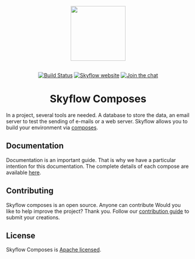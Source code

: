 <div align="center">
    <a href="https://skyflow.io">
        <img width="150" src="https://skyflow.io/logos/skyflow/skyflow-primary.svg">
    </a>
    <br>
    <br>

[![Build Status](https://travis-ci.org/skyflow-io/Composes.svg?branch=master)](https://travis-ci.org/skyflow-io/Composes)
[![Skyflow website](https://skyflow.io/badges/skyflow/site.svg)][docs-website-url]
[![Join the chat](https://skyflow.io/badges/skyflow/slack.svg)][slack-url]
</div>

<h1 align="center">Skyflow Composes</h1>

In a project, several tools are needed. A database to store the data, an email server to test the sending of e-mails or a web server. Skyflow allows you to build your environment via <span style="color: #33CCCC">[composes][docs-website-url]</span>. 

## Documentation

Documentation is an important guide. That is why we have a particular intention for this documentation.
The complete details of each compose are available <span style="color: #33CCCC">[here][docs-website-url]</span>. 

## Contributing

Skyflow composes is an open source. Anyone can contribute
Would you like to help improve the project? Thank you. Follow our <span style="color: #33CCCC">[contribution guide][docs-contribution-url]</span> to submit your creations. 

## License

Skyflow Composes is <span style="color: #33CCCC">[Apache licensed](LICENSE)</span>.

[docs-website-url]: https://skyflow.io/docs/composes
[docs-contribution-url]: https://skyflow.io/docs/contribution/composes
[slack-url]: https://join.slack.com/t/skyflow-cli/shared_invite/enQtNDg4MDIyODQ3Njg0LWYwMTUxZGM3NmQ3MGJhZTA3MDAzNTcwYWM2MzFjNzZmNzAzOWUxZjQ1YTkwMjVkNzU1NjUyMmM2Yjc1ZDI3NzQ